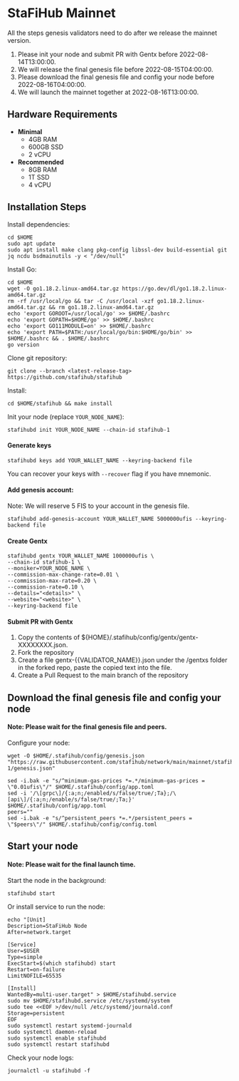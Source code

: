 # StaFiHub Mainnet

All the steps genesis validators need to do after we release the mainnet version.
1. Please init your node and submit PR with Gentx before 2022-08-14T13:00:00.
2. We will release the final genesis file before 2022-08-15T04:00:00.
3. Please download the final genesis file and config your node before 2022-08-16T04:00:00.
4. We will launch the mainnet together at 2022-08-16T13:00:00.

## Hardware Requirements

* **Minimal**
  * 4GB RAM
  * 600GB SSD
  * 2 vCPU
* **Recommended**
  * 8GB RAM
  * 1T SSD
  * 4 vCPU

## Installation Steps

Install dependencies:
```shell
cd $HOME
sudo apt update
sudo apt install make clang pkg-config libssl-dev build-essential git jq ncdu bsdmainutils -y < "/dev/null"
```

Install Go:
```shell
cd $HOME
wget -O go1.18.2.linux-amd64.tar.gz https://go.dev/dl/go1.18.2.linux-amd64.tar.gz
rm -rf /usr/local/go && tar -C /usr/local -xzf go1.18.2.linux-amd64.tar.gz && rm go1.18.2.linux-amd64.tar.gz
echo 'export GOROOT=/usr/local/go' >> $HOME/.bashrc
echo 'export GOPATH=$HOME/go' >> $HOME/.bashrc
echo 'export GO111MODULE=on' >> $HOME/.bashrc
echo 'export PATH=$PATH:/usr/local/go/bin:$HOME/go/bin' >> $HOME/.bashrc && . $HOME/.bashrc
go version
```


Clone git repository:
```shell
git clone --branch <latest-release-tag> https://github.com/stafihub/stafihub
```

Install:
```shell
cd $HOME/stafihub && make install
```

Init your node (replace `YOUR_NODE_NAME`):
```shell
stafihubd init YOUR_NODE_NAME --chain-id stafihub-1
```

#### Generate keys
```shell
stafihubd keys add YOUR_WALLET_NAME --keyring-backend file
```
You can recover your keys with `--recover` flag if you have mnemonic.

#### Add genesis account:
Note: We will reserve 5 FIS to your account in the genesis file.

```
stafihubd add-genesis-account YOUR_WALLET_NAME 5000000ufis --keyring-backend file
```

#### Create Gentx
```
stafihubd gentx YOUR_WALLET_NAME 1000000ufis \
--chain-id stafihub-1 \
--moniker=YOUR_NODE_NAME \
--commission-max-change-rate=0.01 \
--commission-max-rate=0.20 \
--commission-rate=0.10 \
--details="<details>" \
--website="<website>" \
--keyring-backend file
```

#### Submit PR with Gentx
1. Copy the contents of ${HOME}/.stafihub/config/gentx/gentx-XXXXXXXX.json.
2. Fork the repository
3. Create a file gentx-{{VALIDATOR_NAME}}.json under the /gentxs folder in the forked repo, paste the copied text into the file.
4. Create a Pull Request to the main branch of the repository


## Download the final genesis file and config your node
#### Note: Please wait for the final genesis file and peers.

Configure your node:
```shell
wget -O $HOME/.stafihub/config/genesis.json "https://raw.githubusercontent.com/stafihub/network/main/mainnet/stafihub-1/genesis.json"

sed -i.bak -e "s/^minimum-gas-prices *=.*/minimum-gas-prices = \"0.01ufis\"/" $HOME/.stafihub/config/app.toml
sed -i '/\[grpc\]/{:a;n;/enabled/s/false/true/;Ta};/\[api\]/{:a;n;/enable/s/false/true/;Ta;}' $HOME/.stafihub/config/app.toml
peers=""
sed -i.bak -e "s/^persistent_peers *=.*/persistent_peers = \"$peers\"/" $HOME/.stafihub/config/config.toml
```


## Start your node
#### Note: Please wait for the final launch time.

Start the node in the background:
```shell
stafihubd start
```


Or install service to run the node:
```shell
echo "[Unit]
Description=StaFiHub Node
After=network.target

[Service]
User=$USER
Type=simple
ExecStart=$(which stafihubd) start
Restart=on-failure
LimitNOFILE=65535

[Install]
WantedBy=multi-user.target" > $HOME/stafihubd.service
sudo mv $HOME/stafihubd.service /etc/systemd/system
sudo tee <<EOF >/dev/null /etc/systemd/journald.conf
Storage=persistent
EOF
sudo systemctl restart systemd-journald
sudo systemctl daemon-reload
sudo systemctl enable stafihubd
sudo systemctl restart stafihubd
```
Check your node logs:
```shell
journalctl -u stafihubd -f
```